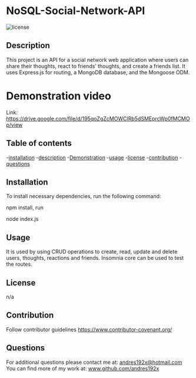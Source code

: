 # NoSQL-Social-Network-API


  ![license](https://img.shields.io/badge/license-apache-brightgreen)

  ## Description

  This project is an API for a social network web application where users can share their thoughts, react to friends’ thoughts, and create a friends list. It uses Express.js for routing, a MongoDB database, and the Mongoose ODM.

  # Demonstration video

  Link:
  https://drive.google.com/file/d/195qoZgZcMOWCIRb5dSMEprcWp0fMCMOp/view
  
  ## Table of contents

  -[installation](#installation)
  -[description](#description)
  -[Demonstration](#demonstration)
  -[usage](#usage)
  -[license](#license)
  -[contribution](#contribution)
  -[questions](#questions)

  ## Installation

  To install necessary dependencies, run the following command:
  
  npm install, run
  
  node index.js
  
  ## Usage

  It is used by using CRUD operations to create, read, update and delete users, thoughts, reactions and friends. Insomnia core can be used to test the routes. 
  
  ## License
  
  n/a

  ## Contribution

  Follow contributor guidelines https://www.contributor-covenant.org/

 
  ## Questions

  For additional questions please contact me at: andres192x@hotmail.com
  You can find more of my work at: www.github.com/andres192x
    
